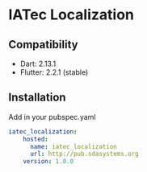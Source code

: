 # IATec Localization

## Compatibility

- Dart: 2.13.1
- Flutter: 2.2.1 (stable)

## Installation

Add in your pubspec.yaml

```yaml
iatec_localization:
    hosted:
      name: iatec_localization
      url: http://pub.sdasystems.org
    version: 1.0.0
```